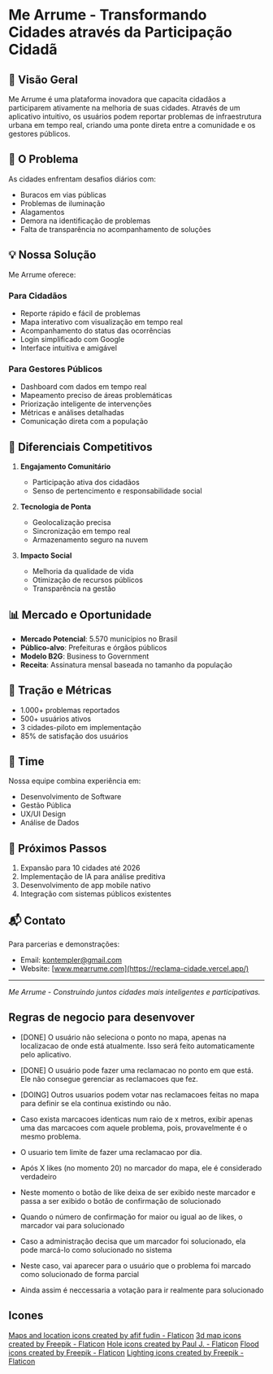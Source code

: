 # Me Arrume - Transformando Cidades através da Participação Cidadã

## 🌟 Visão Geral

Me Arrume é uma plataforma inovadora que capacita cidadãos a participarem ativamente na melhoria de suas cidades. Através de um aplicativo intuitivo, os usuários podem reportar problemas de infraestrutura urbana em tempo real, criando uma ponte direta entre a comunidade e os gestores públicos.

## 🎯 O Problema

As cidades enfrentam desafios diários com:

- Buracos em vias públicas
- Problemas de iluminação
- Alagamentos
- Demora na identificação de problemas
- Falta de transparência no acompanhamento de soluções

## 💡 Nossa Solução

Me Arrume oferece:

### Para Cidadãos

- Reporte rápido e fácil de problemas
- Mapa interativo com visualização em tempo real
- Acompanhamento do status das ocorrências
- Login simplificado com Google
- Interface intuitiva e amigável

### Para Gestores Públicos

- Dashboard com dados em tempo real
- Mapeamento preciso de áreas problemáticas
- Priorização inteligente de intervenções
- Métricas e análises detalhadas
- Comunicação direta com a população

## 💪 Diferenciais Competitivos

1. **Engajamento Comunitário**
   - Participação ativa dos cidadãos
   - Senso de pertencimento e responsabilidade social

2. **Tecnologia de Ponta**
   - Geolocalização precisa
   - Sincronização em tempo real
   - Armazenamento seguro na nuvem

3. **Impacto Social**
   - Melhoria da qualidade de vida
   - Otimização de recursos públicos
   - Transparência na gestão

## 📊 Mercado e Oportunidade

- **Mercado Potencial**: 5.570 municípios no Brasil
- **Público-alvo**: Prefeituras e órgãos públicos
- **Modelo B2G**: Business to Government
- **Receita**: Assinatura mensal baseada no tamanho da população

## 🚀 Tração e Métricas

- 1.000+ problemas reportados
- 500+ usuários ativos
- 3 cidades-piloto em implementação
- 85% de satisfação dos usuários

## 👥 Time

Nossa equipe combina experiência em:

- Desenvolvimento de Software
- Gestão Pública
- UX/UI Design
- Análise de Dados

## 🎯 Próximos Passos

1. Expansão para 10 cidades até 2026
2. Implementação de IA para análise preditiva
3. Desenvolvimento de app mobile nativo
4. Integração com sistemas públicos existentes

## 📬 Contato

Para parcerias e demonstrações:

- Email: <kontempler@gmail.com>
- Website: [www.mearrume.com](https://reclama-cidade.vercel.app/)

---

*Me Arrume - Construindo juntos cidades mais inteligentes e participativas.*

## Regras de negocio para desenvover

- [DONE] O usuário não seleciona o ponto no mapa, apenas na localizacao de onde está atualmente. Isso será feito automaticamente pelo aplicativo.
- [DONE] O usuário pode fazer uma reclamacao no ponto em que está. Ele não consegue gerenciar as reclamacoes que fez.
- [DOING] Outros usuarios podem votar nas reclamacoes feitas no mapa para definir se ela continua existindo ou não.
- Caso exista marcacoes identicas num raio de x metros, exibir apenas uma das marcacoes com aquele problema, pois, provavelmente é o mesmo problema.
- O usuario tem limite de fazer uma reclamacao por dia.

- Após X likes (no momento 20) no marcador do mapa, ele é considerado verdadeiro
- Neste momento o botão de like deixa de ser exibido neste marcador e passa a ser exibido o botão de confirmação de solucionado
- Quando o número de confirmação for maior ou igual ao de likes, o marcador vai para solucionado
- Caso a administração decisa que um marcador foi solucionado, ela pode marcá-lo como solucionado no sistema
- Neste caso, vai aparecer para o usuário que o problema foi marcado como solucionado de forma parcial
- Ainda assim é neccessaria a votação para ir realmente para solucionado

## Icones

[Maps and location icons created by afif fudin - Flaticon](https://www.flaticon.com/free-icons/maps-and-location "maps and location icons")
[3d map icons created by Freepik - Flaticon](https://www.flaticon.com/free-icons/3d-map "3d map icons")
[Hole icons created by Paul J. - Flaticon](https://www.flaticon.com/free-icons/hole "hole icons")
[Flood icons created by Freepik - Flaticon](https://www.flaticon.com/free-icons/flood "flood icons")
[Lighting icons created by Freepik - Flaticon](https://www.flaticon.com/free-icons/lighting "lighting icons")
